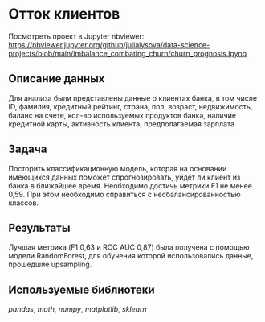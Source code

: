# Отток клиентов

Посмотреть проект в Jupyter nbviewer: https://nbviewer.jupyter.org/github/julialysova/data-science-projects/blob/main/imbalance_combating_churn/churn_prognosis.ipynb

## Описание данных

Для анализа были представлены данные о клиентах банка, в том числе ID, фамилия, кредитный рейтинг, страна, пол, возраст, недвижимость, баланс на счете, кол-во используемых продуктов банка, наличие кредитной карты, активность клиента, предполагаемая зарплата

## Задача

Посторить классификационную модель, которая на основании имеющихся данных поможет спрогнозировать, уйдёт ли клиент из банка в ближайшее время. Необходимо достичь метрики F1 не менее 0,59. При этом необходимо справиться с несбалансированностью классов.

## Результаты

Лучшая метрика (F1 0,63 и ROC AUC 0,87) была получена с помощью модели RandomForest, для обучения которой использовались данные, прошедшие upsampling.

## Используемые библиотеки

*pandas*, *math*, *numpy*, *matplotlib*, *sklearn*